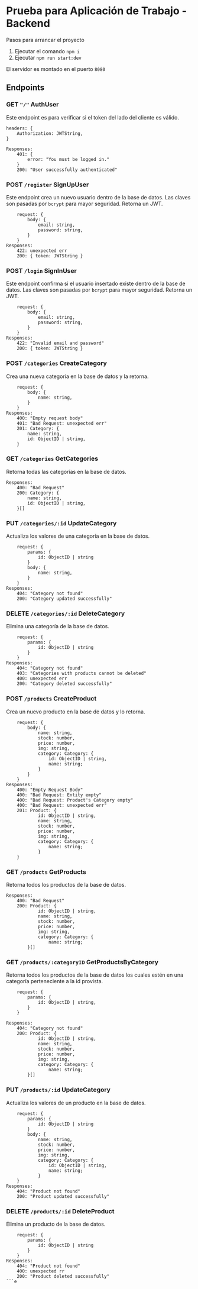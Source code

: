 # Prueba para Aplicación de Trabajo - Backend

Pasos para arrancar el proyecto

1. Ejecutar el comando `npm i`
2. Ejecutar `npm run start:dev`

El servidor es montado en el puerto `8080`

## Endpoints
### **GET** `"/"` AuthUser
  Este endpoint es para verificar si el token del lado del cliente es válido.
```
headers: {
	Authorization: JWTString,
}

Responses:
	401: {
		error: "You must be logged in."
	}  
	200: "User successfully authenticated"
```
### **POST** `/register` SignUpUser
Este endpoint crea un nuevo usuario dentro de la base de datos. Las claves son pasadas por `bcrypt` para mayor seguridad. Retorna un JWT.
```
	request: {
		body: {
			email: string,
			password: string,
		}
	}
Responses:
	422: unexpected err
	200: { token: JWTString }
```
### **POST** `/login` SignInUser
Este endpoint confirma si el usuario insertado existe dentro de la base de datos. Las claves son pasadas por `bcrypt` para mayor seguridad. Retorna un JWT.
```
	request: {
		body: {
			email: string,
			password: string,
		}
	}
Responses:
	422: "Invalid email and password"
	200: { token: JWTString }
```
### **POST** `/categories` CreateCategory
Crea una nueva categoría en la base de datos y la retorna.
```
	request: {
		body: {
			name: string,
		}
	}
Responses:
	400: "Empty request body"
	401: "Bad Request: unexpected err"
	201: Category: {
		name: string,
		id: ObjectID | string,
	}
```
### **GET** `/categories` GetCategories
Retorna todas las categorías en la base de datos.
```
Responses:
	400: "Bad Request"
	200: Category: {
		name: string,
		id: ObjectID | string,
	}[]
```
### **PUT** `/categories/:id` UpdateCategory
Actualiza los valores de una categoría  en la base de datos.
```
	request: {
		params: {
			id: ObjectID | string
		}	
		body: { 
			name: string, 
		} 
	}
Responses:
	404: "Category not found"
	200: "Category updated successfully"
```
### **DELETE** `/categories/:id` DeleteCategory
Elimina una categoría de la base de datos.
```
	request: {
		params: {
			id: ObjectID | string
		}	
	}
Responses:
	404: "Category not found"
	403: "Categories with products cannot be deleted"
	400: unexpected err
	200: "Category deleted successfully"
```
### **POST** `/products` CreateProduct
Crea un nuevo producto en la base de datos y lo retorna.
```
	request: {
		body: {
			name: string,
			stock: number,
			price: number,
			img: string,
			category: Category: {
				id: ObjectID | string,
				name: string;
			}
		}
	}
Responses:
	400: "Empty Request Body"
	400: "Bad Request: Entity empty"
	400: "Bad Request: Product's Category empty"
	400: "Bad Request: unexpected err"
	201: Product: {
			id: ObjectID | string,
			name: string,
			stock: number,
			price: number,
			img: string,
			category: Category: {
				name: string;
			}
	}
```
### **GET** `/products` GetProducts
Retorna todos los productos de la base de datos.
```
Responses:
	400: "Bad Request"
	200: Product: {
			id: ObjectID | string,
			name: string,
			stock: number,
			price: number,
			img: string,
			category: Category: {
				name: string;
		}[]
```
### **GET** `/products/:categoryID` GetProductsByCategory
Retorna todos los productos de la base de datos los cuales estén en una categoría perteneciente a la id provista.
```
	request: {
		params: {
			id: ObjectID | string,
		}
	}

Responses:
	404: "Category not found"
	200: Product: {
			id: ObjectID | string,
			name: string,
			stock: number,
			price: number,
			img: string,
			category: Category: {
				name: string;
		}[]
```
### **PUT** `/products/:id` UpdateCategory
Actualiza los valores de un producto en la base de datos.
```
	request: {
		params: {
			id: ObjectID | string
		}	
		body: {
			name: string,
			stock: number,
			price: number,
			img: string,
			category: Category: {
				id: ObjectID | string,
				name: string;
			}
	}
Responses:
	404: "Product not found"
	200: "Product updated successfully"
```
### **DELETE** `/products/:id` DeleteProduct
Elimina un producto de la base de datos.
```
	request: {
		params: {
			id: ObjectID | string
		}	
	}
Responses:
	404: "Product not found"
	400: unexpected rr
	200: "Product deleted successfully"
```e
